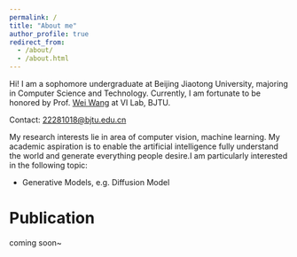 ```yaml
---
permalink: /
title: "About me"
author_profile: true
redirect_from: 
  - /about/
  - /about.html
---
```


Hi! I am a sophomore undergraduate at Beijing Jiaotong University, majoring in Computer Science and Technology. 
Currently, I am fortunate to be honored by Prof. [Wei Wang](https://weiwangtrento.github.io/) at VI Lab, BJTU.

Contact: 22281018@bjtu.edu.cn

My research interests lie in area of computer vision, machine learning. My academic aspiration is to enable the artificial intelligence fully understand the world and generate everything people desire.I am particularly interested in the following topic:

* Generative Models, e.g. Diffusion Model

Publication
======
coming soon~

